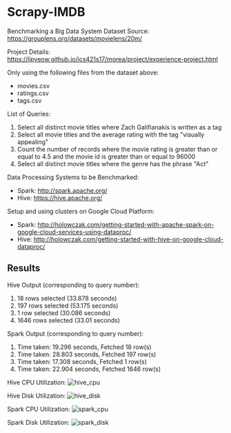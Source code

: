 # Scrapy-IMDB
Benchmarking a Big Data System
Dataset Source: https://grouplens.org/datasets/movielens/20m/

Project Details: https://lipyeow.github.io/ics421s17/morea/project/experience-project.html

Only using the following files from the dataset above:
* movies.csv
* ratings.csv
* tags.csv

List of Queries:
1. Select all distinct movie titles where Zach Galifianakis is written as a tag
2. Select all movie titles and the average rating with the tag "visually appealing"
3. Count the number of records where the movie rating is greater than or equal to 4.5 and the movie id is greater than or equal to 96000
4. Select all distinct movie titles where the genre has the phrase "Act"

Data Processing Systems to be Benchmarked:
* Spark: http://spark.apache.org/
* Hive: https://hive.apache.org/

Setup and using clusters on Google Cloud Platform:
* Spark: http://holowczak.com/getting-started-with-apache-spark-on-google-cloud-services-using-dataproc/
* Hive: http://holowczak.com/getting-started-with-hive-on-google-cloud-dataproc/

## Results

Hive Output (corresponding to query number):
1. 18 rows selected (33.878 seconds)
2. 197 rows selected (53.175 seconds)
3. 1 row selected (30.086 seconds)
4. 1646 rows selected (33.01 seconds)

Spark Output (corresponding to query number):
1. Time taken: 19.296 seconds, Fetched 18 row(s)
2. Time taken: 28.803 seconds, Fetched 197 row(s)
3. Time taken: 17.308 seconds, Fetched 1 row(s)
4. Time taken: 22.904 seconds, Fetched 1646 row(s)

Hive CPU Utilization:
![hive_cpu](https://github.com/evpirnia/Scrapy-Movies/blob/master/hive_cpu.png)

Hive Disk Utilization:
![hive_disk](https://github.com/evpirnia/Scrapy-Movies/blob/master/hive_disk.png)

Spark CPU Utilization:
![spark_cpu](https://github.com/evpirnia/Scrapy-Movies/blob/master/spark_cpu.png)

Spark Disk Utilization:
![spark_disk](https://github.com/evpirnia/Scrapy-Movies/blob/master/spark_disk.png)
